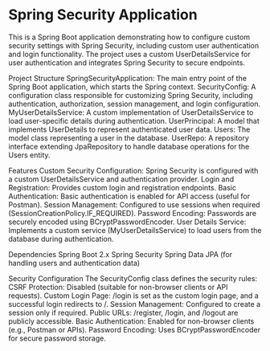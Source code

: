 # Spring Security Application
This is a Spring Boot application demonstrating how to configure custom security settings with Spring Security, including custom user authentication and login functionality. The project uses a custom UserDetailsService for user authentication and integrates Spring Security to secure endpoints.

Project Structure
SpringSecurityApplication: The main entry point of the Spring Boot application, which starts the Spring context.
SecurityConfig: A configuration class responsible for customizing Spring Security, including authentication, authorization, session management, and login configuration.
MyUserDetailsService: A custom implementation of UserDetailsService to load user-specific details during authentication.
UserPrincipal: A model that implements UserDetails to represent authenticated user data.
Users: The model class representing a user in the database.
UserRepo: A repository interface extending JpaRepository to handle database operations for the Users entity.

Features
Custom Security Configuration: Spring Security is configured with a custom UserDetailsService and authentication provider.
Login and Registration: Provides custom login and registration endpoints.
Basic Authentication: Basic authentication is enabled for API access (useful for Postman).
Session Management: Configured to use sessions when required (SessionCreationPolicy.IF_REQUIRED).
Password Encoding: Passwords are securely encoded using BCryptPasswordEncoder.
User Details Service: Implements a custom service (MyUserDetailsService) to load users from the database during authentication.

Dependencies
Spring Boot 2.x
Spring Security
Spring Data JPA (for handling users and authentication data)

Security Configuration
The SecurityConfig class defines the security rules:
CSRF Protection: Disabled (suitable for non-browser clients or API requests).
Custom Login Page: /login is set as the custom login page, and a successful login redirects to /.
Session Management: Configured to create a session only if required.
Public URLs: /register, /login, and /logout are publicly accessible.
Basic Authentication: Enabled for non-browser clients (e.g., Postman or APIs).
Password Encoding: Uses BCryptPasswordEncoder for secure password storage.